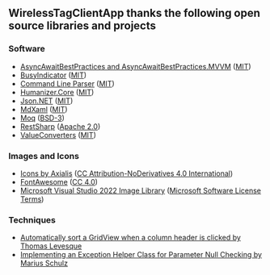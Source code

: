 ## **WirelessTagClientApp thanks the following open source libraries and projects**

### Software
* [AsyncAwaitBestPractices and AsyncAwaitBestPractices.MVVM](https://github.com/brminnick/AsyncAwaitBestPractices) ([MIT](https://github.com/brminnick/AsyncAwaitBestPractices/blob/main/LICENSE.md))
* [BusyIndicator](https://github.com/Peoky/BusyIndicator) ([MIT](https://github.com/Peoky/BusyIndicator/blob/master/LICENSE))
* [Command Line Parser](https://github.com/commandlineparser/commandline) ([MIT](https://github.com/commandlineparser/commandline/blob/master/License.md))
* [Humanizer.Core](https://github.com/Humanizr/Humanizer) ([MIT](https://github.com/Humanizr/Humanizer/blob/main/LICENSE))
* [Json.NET](https://www.newtonsoft.com/json) ([MIT](https://github.com/JamesNK/Newtonsoft.Json/blob/master/LICENSE.md))
* [MdXaml](https://github.com/whistyun/MdXaml) ([MIT](https://github.com/whistyun/MdXaml/blob/master/LICENSE.txt))
* [Moq](https://github.com/moq/moq4) ([BSD-3](https://github.com/moq/moq4/blob/main/License.txt))
* [RestSharp](https://restsharp.dev/) ([Apache 2.0](https://github.com/restsharp/RestSharp/blob/dev/LICENSE.txt))
* [ValueConverters](https://github.com/thomasgalliker/ValueConverters.NET) ([MIT](https://github.com/thomasgalliker/ValueConverters.NET/blob/develop/LICENSE.txt))

### Images and Icons
* [Icons by Axialis](https://www.axialis.com) ([CC Attribution-NoDerivatives 4.0 International](https://www.axialis.com/icons/license.html))
* [FontAwesome](https://github.com/FortAwesome/Font-Awesome) ([CC 4.0](https://fontawesome.com/license/free))
* [Microsoft Visual Studio 2022 Image Library](https://learn.microsoft.com/en-us/visualstudio/designers/the-visual-studio-image-library?view=vs-2022) ([Microsoft Software License Terms](https://www.microsoft.com/en-us/download/details.aspx?id=35825))

### Techniques
* [Automatically sort a GridView when a column header is clicked by Thomas Levesque](https://thomaslevesque.com/2009/08/04/wpf-automatically-sort-a-gridview-continued)
* [Implementing an Exception Helper Class for Parameter Null Checking by Marius Schulz](https://mariusschulz.com/blog/implementing-an-exception-helper-class-for-parameter-null-checking)

